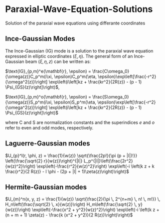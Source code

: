 # Paraxial-Wave-Equation-Solutions
 Solution of the paraxial wave equations using differante coordinates

 ## Ince-Gaussian Modes
 The Ince-Gaussian (IG) mode is a solution to the paraxial wave equation expressed in elliptic coordinates $(\xi, \eta)$. The general form of an Ince-Gaussian beam $(\xi, \eta, z)$ can be written as:

$\text{IG}_{p,m}^e(\mathbf{r}, \epsilon) = \frac{C\omega_0}{\omega(z)}C_p^m(i\xi, \epsilon)C_p^m(\eta, \epsilon)\exp\left[\frac{-r^2}{\omega^2(z)}\right] \exp\left(i\left[kz + \frac{kr^2}{2R(z)} - (p - 1) \Psi_{GS}(z)\right]\right)$,

$\text{IG}_{p,m}^o(\mathbf{r}, \epsilon) = \frac{S\omega_0}{\omega(z)}S_p^m(i\xi, \epsilon)S_p^m(\eta, \epsilon)\exp\left[\frac{-r^2}{\omega^2(z)}\right] \exp\left(i\left[kz + \frac{kr^2}{2R(z)} - (p - 1) \Psi_{GS}(z)\right]\right)$

where C and S are normalization constants and the superindices $e$ and $o$ refer to even and odd modes, respectively.

## Laguerre-Gaussian modes

$U_{p}^l(r, \phi, z) = \frac{1}{w(z)} \sqrt{\frac{2p!}{\pi (p + |l|)!}} \left(\frac{\sqrt{2} r}{w(z)}\right)^{|l|} L_p^{|l|}\left(\frac{2r^2}{w(z)^2}\right) \exp\left(-\frac{r^2}{w(z)^2}\right) \exp\left(-i \left(k z + k \frac{r^2}{2 R(z)} - l \phi - (2p + |l| + 1)\zeta(z)\right)\right)$

## Hermite-Gaussian modes

$U_{m}^n(x, y, z) = \frac{1}{w(z)} \sqrt{\frac{2}{\pi \, 2^{n+m} \, n! \, m!}} \, H_n\left(\frac{\sqrt{2} \, x}{w(z)}\right) H_m\left(\frac{\sqrt{2} \, y}{w(z)}\right) \exp\left(-\frac{x^2 + y^2}{w(z)^2}\right) \exp\left(-i \left(k z + (n + m + 1) \zeta(z) - \frac{k (x^2 + y^2)}{2 R(z)}\right)\right)$